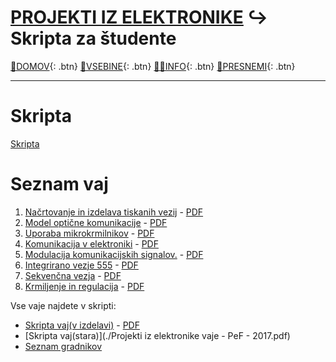 # [PROJEKTI IZ ELEKTRONIKE](../index) ↪ Skripta za študente

[🏡DOMOV](../../index){: .btn}
[📝VSEBINE](../../Vsebine/index.md){: .btn}
[👨‍🎓INFO](../../info){: .btn}
[💾PRESNEMI](../../Presnemi/index){: .btn}

---
# Skripta

[Skripta](./Projekti_iz_elektronike.pdf)

# Seznam vaj

1. [Načrtovanje in izdelava tiskanih vezij](./100_Nacrtovanje_elektronskih_vezij.md) - 
[PDF](./100_Nacrtovanje_elektronskih_vezij.pdf)
2. [Model optične komunikacije](./200_Svetlobna_komunikacija.md) - 
[PDF](./200_Svetlobna_komunikacija.pdf)
3. [Uporaba mikrokrmilnikov](./300_Uporaba_mikrokrmilnikov.md) - 
[PDF](./300_Uporaba_mikrokrmilnikov.pdf)
4. [Komunikacija v elektroniki](./400_Komunikacije.md) -
[PDF](./400_Komunikacije.pdf)
5. [Modulacija komunikacijskih signalov.](./500_Modulacija.md) - 
[PDF](./500_Modulacija.pdf)
6. [Integrirano vezje 555](./555_Timer.md) - [PDF](./555_Timer.pdf)
7. [Sekvenčna vezja](./600_Sekvenčna_vezja.md) - [PDF](./600_Sekvenčna_vezja.pdf)
8. [Krmiljenje in regulacija](./700_Krmiljenje_in_regulacija.md) - [PDF](./700_Krmiljenje_in_regulacija.pdf)

Vse vaje najdete v skripti:

- [Skripta vaj(v izdelavi)](./Projekti_iz_elektronike.md) - [PDF](./Projekti_iz_elektronike.pdf)
- [Skripta vaj(stara)](./Projekti iz elektronike vaje - PeF - 2017.pdf)
- [Seznam gradnikov ](../Oprema/popis_opreme)
